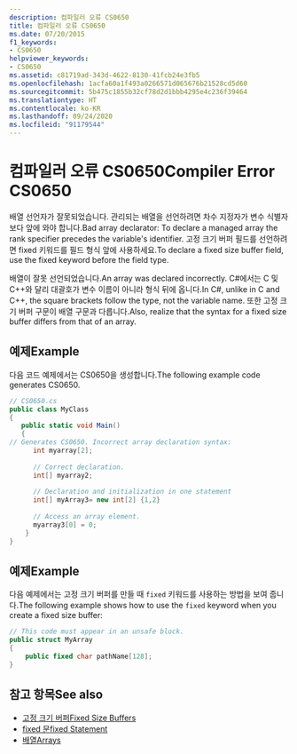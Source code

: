 ```yaml
---
description: 컴파일러 오류 CS0650
title: 컴파일러 오류 CS0650
ms.date: 07/20/2015
f1_keywords:
- CS0650
helpviewer_keywords:
- CS0650
ms.assetid: c81719ad-343d-4622-8130-41fcb24e3fb5
ms.openlocfilehash: 1acfa60a1f493a0266571d065676b21528cd5d60
ms.sourcegitcommit: 5b475c1855b32cf78d2d1bbb4295e4c236f39464
ms.translationtype: HT
ms.contentlocale: ko-KR
ms.lasthandoff: 09/24/2020
ms.locfileid: "91179544"
---
```

# <a name="compiler-error-cs0650"></a><span data-ttu-id="0c7b7-103">컴파일러 오류 CS0650</span><span class="sxs-lookup"><span data-stu-id="0c7b7-103">Compiler Error CS0650</span></span>

<span data-ttu-id="0c7b7-104">배열 선언자가 잘못되었습니다. 관리되는 배열을 선언하려면 차수 지정자가 변수 식별자보다 앞에 와야 합니다.</span><span class="sxs-lookup"><span data-stu-id="0c7b7-104">Bad array declarator: To declare a managed array the rank specifier precedes the variable's identifier.</span></span> <span data-ttu-id="0c7b7-105">고정 크기 버퍼 필드를 선언하려면 fixed 키워드를 필드 형식 앞에 사용하세요.</span><span class="sxs-lookup"><span data-stu-id="0c7b7-105">To declare a fixed size buffer field, use the fixed keyword before the field type.</span></span>  
  
 <span data-ttu-id="0c7b7-106">배열이 잘못 선언되었습니다.</span><span class="sxs-lookup"><span data-stu-id="0c7b7-106">An array was declared incorrectly.</span></span> <span data-ttu-id="0c7b7-107">C#에서는 C 및 C++와 달리 대괄호가 변수 이름이 아니라 형식 뒤에 옵니다.</span><span class="sxs-lookup"><span data-stu-id="0c7b7-107">In C#, unlike in C and C++, the square brackets follow the type, not the variable name.</span></span> <span data-ttu-id="0c7b7-108">또한 고정 크기 버퍼 구문이 배열 구문과 다릅니다.</span><span class="sxs-lookup"><span data-stu-id="0c7b7-108">Also, realize that the syntax for a fixed size buffer differs from that of an array.</span></span>  
  
## <a name="example"></a><span data-ttu-id="0c7b7-109">예제</span><span class="sxs-lookup"><span data-stu-id="0c7b7-109">Example</span></span>  

 <span data-ttu-id="0c7b7-110">다음 코드 예제에서는 CS0650을 생성합니다.</span><span class="sxs-lookup"><span data-stu-id="0c7b7-110">The following example code generates CS0650.</span></span>  
  
```csharp  
// CS0650.cs  
public class MyClass  
{  
   public static void Main()  
   {  
// Generates CS0650. Incorrect array declaration syntax:  
      int myarray[2];
  
      // Correct declaration.  
      int[] myarray2;  
  
      // Declaration and initialization in one statement  
      int[] myArray3= new int[2] {1,2}  
  
      // Access an array element.  
      myarray3[0] = 0;  
    }  
}  
```  
  
## <a name="example"></a><span data-ttu-id="0c7b7-111">예제</span><span class="sxs-lookup"><span data-stu-id="0c7b7-111">Example</span></span>  

 <span data-ttu-id="0c7b7-112">다음 예제에서는 고정 크기 버퍼를 만들 때 `fixed` 키워드를 사용하는 방법을 보여 줍니다.</span><span class="sxs-lookup"><span data-stu-id="0c7b7-112">The following example shows how to use the `fixed` keyword when you create a fixed size buffer:</span></span>  
  
```csharp  
// This code must appear in an unsafe block.
public struct MyArray
{  
    public fixed char pathName[128];  
}  
```  
  
## <a name="see-also"></a><span data-ttu-id="0c7b7-113">참고 항목</span><span class="sxs-lookup"><span data-stu-id="0c7b7-113">See also</span></span>

- [<span data-ttu-id="0c7b7-114">고정 크기 버퍼</span><span class="sxs-lookup"><span data-stu-id="0c7b7-114">Fixed Size Buffers</span></span>](../../programming-guide/unsafe-code-pointers/fixed-size-buffers.md)
- [<span data-ttu-id="0c7b7-115">fixed 문</span><span class="sxs-lookup"><span data-stu-id="0c7b7-115">fixed Statement</span></span>](../keywords/fixed-statement.md)
- [<span data-ttu-id="0c7b7-116">배열</span><span class="sxs-lookup"><span data-stu-id="0c7b7-116">Arrays</span></span>](../../programming-guide/arrays/index.md)
